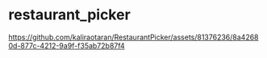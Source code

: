 # restaurant_picker







https://github.com/kaliraotaran/RestaurantPicker/assets/81376236/8a42680d-877c-4212-9a9f-f35ab72b87f4

